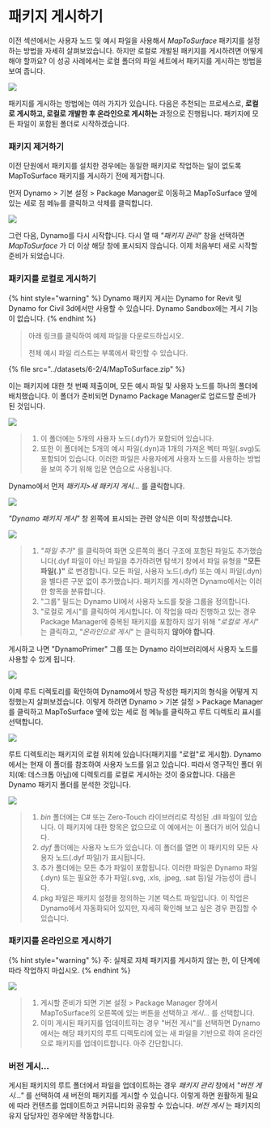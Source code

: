 # 패키지 게시하기

이전 섹션에서는 사용자 노드 및 예시 파일을 사용해서 _MapToSurface_ 패키지를 설정하는 방법을 자세히 살펴보았습니다. 하지만 로컬로 개발된 패키지를 게시하려면 어떻게 해야 할까요? 이 성공 사례에서는 로컬 폴더의 파일 세트에서 패키지를 게시하는 방법을 보여 줍니다.

![](<../images/6-2/4/publish a package - custom nodes 01.jpg>)

패키지를 게시하는 방법에는 여러 가지가 있습니다. 다음은 추천되는 프로세스로, **로컬로 게시하고, 로컬로 개발한 후 온라인으로 게시하는** 과정으로 진행됩니다. 패키지에 모든 파일이 포함된 폴더로 시작하겠습니다.

### 패키지 제거하기

이전 단원에서 패키지를 설치한 경우에는 동일한 패키지로 작업하는 일이 없도록 MapToSurface 패키지를 게시하기 전에 제거합니다.

먼저 Dynamo > 기본 설정 > Package Manager로 이동하고 MapToSurface 옆에 있는 세로 점 메뉴를 클릭하고 삭제를 클릭합니다.

![](<../images/6-2/4/publish a package - delete package.jpg>)

그런 다음, Dynamo를 다시 시작합니다. 다시 열 때 _"패키지 관리"_ 창을 선택하면 _MapToSurface_ 가 더 이상 해당 창에 표시되지 않습니다. 이제 처음부터 새로 시작할 준비가 되었습니다.

### 패키지를 로컬로 게시하기

{% hint style="warning" %}
Dynamo 패키지 게시는 Dynamo for Revit 및 Dynamo for Civil 3d에서만 사용할 수 있습니다. Dynamo Sandbox에는 게시 기능이 없습니다.
{% endhint %}

> 아래 링크를 클릭하여 예제 파일을 다운로드하십시오.
>
> 전체 예시 파일 리스트는 부록에서 확인할 수 있습니다.

{% file src="../datasets/6-2/4/MapToSurface.zip" %}

이는 패키지에 대한 첫 번째 제출이며, 모든 예시 파일 및 사용자 노드를 하나의 폴더에 배치했습니다. 이 폴더가 준비되면 Dynamo Package Manager로 업로드할 준비가 된 것입니다.

![](<../images/6-2/4/publish a package - publish locally 01.jpg>)

> 1. 이 폴더에는 5개의 사용자 노드(.dyf)가 포함되어 있습니다.
> 2. 또한 이 폴더에는 5개의 예시 파일(.dyn)과 1개의 가져온 벡터 파일(.svg)도 포함되어 있습니다. 이러한 파일은 사용자에게 사용자 노드를 사용하는 방법을 보여 주기 위해 입문 연습으로 사용됩니다.

Dynamo에서 먼저 _패키지>새 패키지 게시..._ 를 클릭합니다.

![](<../images/6-2/4/publish a package - publish locally 02.jpg>)

_"Dynamo 패키지 게시"_ 창 왼쪽에 표시되는 관련 양식은 이미 작성했습니다.

![](<../images/6-2/4/publish a package - publish locally 03.jpg>)

> 1. _"파일 추가"_ 를 클릭하여 화면 오른쪽의 폴더 구조에 포함된 파일도 추가했습니다(.dyf 파일이 아닌 파일을 추가하려면 탐색기 창에서 파일 유형을 **"모든 파일(**_**.**_**)"** 로 변경합니다. 모든 파일, 사용자 노드(.dyf) 또는 예시 파일(.dyn)을 별다른 구분 없이 추가했습니다. 패키지를 게시하면 Dynamo에서는 이러한 항목을 분류합니다.
> 2. "그룹" 필드는 Dynamo UI에서 사용자 노드를 찾을 그룹을 정의합니다.
> 3. "로컬로 게시"를 클릭하여 게시합니다. 이 작업을 따라 진행하고 있는 경우 Package Manager에 중복된 패키지를 포함하지 않기 위해 _"로컬로 게시"_ 는 클릭하고, _"온라인으로 게시"_ 는 클릭하지 **않아야 합니다**.

게시하고 나면 "DynamoPrimer" 그룹 또는 Dynamo 라이브러리에서 사용자 노드를 사용할 수 있게 됩니다.

![](<../images/6-2/4/publish a package - publish locally 04.jpg>)

이제 루트 디렉토리를 확인하여 Dynamo에서 방금 작성한 패키지의 형식을 어떻게 지정했는지 살펴보겠습니다. 이렇게 하려면 Dynamo > 기본 설정 > Package Manager를 클릭하고 MapToSurface 옆에 있는 세로 점 메뉴를 클릭하고 루트 디렉토리 표시를 선택합니다.

![](<../images/6-2/4/publish a package - publish locally 05.jpg>)

루트 디렉토리는 패키지의 로컬 위치에 있습니다(패키지를 "로컬"로 게시함). Dynamo에서는 현재 이 폴더를 참조하여 사용자 노드를 읽고 있습니다. 따라서 영구적인 폴더 위치(예: 데스크톱 아님)에 디렉토리를 로컬로 게시하는 것이 중요합니다. 다음은 Dynamo 패키지 폴더를 분석한 것입니다.

![](<../images/6-2/4/publish a package - publish locally 06.jpg>)

> 1. _bin_ 폴더에는 C# 또는 Zero-Touch 라이브러리로 작성된 .dll 파일이 있습니다. 이 패키지에 대한 항목은 없으므로 이 예에서는 이 폴더가 비어 있습니다.
> 2. _dyf_ 폴더에는 사용자 노드가 있습니다. 이 폴더를 열면 이 패키지의 모든 사용자 노드(.dyf 파일)가 표시됩니다.
> 3. 추가 폴더에는 모든 추가 파일이 포함됩니다. 이러한 파일은 Dynamo 파일(.dyn) 또는 필요한 추가 파일(.svg, .xls, .jpeg, .sat 등)일 가능성이 큽니다.
> 4. pkg 파일은 패키지 설정을 정의하는 기본 텍스트 파일입니다. 이 작업은 Dynamo에서 자동화되어 있지만, 자세히 확인해 보고 싶은 경우 편집할 수 있습니다.

### 패키지를 온라인으로 게시하기

{% hint style="warning" %}
주: 실제로 자체 패키지를 게시하지 않는 한, 이 단계에 따라 작업하지 마십시오.
{% endhint %}

![](<../images/6-2/4/publish a package - publish online 01.jpg>)

> 1. 게시할 준비가 되면 기본 설정 > Package Manager 창에서 MapToSurface의 오른쪽에 있는 버튼을 선택하고 _게시..._ 를 선택합니다.
> 2. 이미 게시된 패키지를 업데이트하는 경우 "버전 게시"를 선택하면 Dynamo에서는 해당 패키지의 루트 디렉토리에 있는 새 파일을 기반으로 하여 온라인으로 패키지를 업데이트합니다. 아주 간단합니다.

### 버전 게시...

게시된 패키지의 루트 폴더에서 파일을 업데이트하는 경우 _패키지 관리_ 창에서 _"버전 게시..."_ 를 선택하여 새 버전의 패키지를 게시할 수 있습니다. 이렇게 하면 원활하게 필요에 따라 컨텐츠를 업데이트하고 커뮤니티와 공유할 수 있습니다. _버전 게시_ 는 패키지의 유지 담당자인 경우에만 작동합니다.
